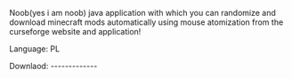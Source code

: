 Noob(yes i am noob) java application with which you can randomize and download minecraft mods automatically using mouse atomization from the curseforge website and application!

Language: PL

Downlaod: -------------
